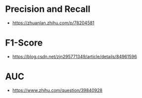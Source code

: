 # Precision and Recall



- https://zhuanlan.zhihu.com/p/78204581

# F1-Score

- https://blog.csdn.net/zjn295771349/article/details/84961596

# AUC

- https://www.zhihu.com/question/39840928